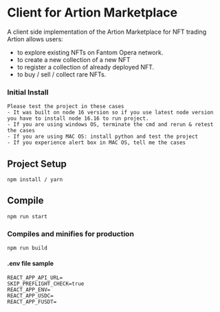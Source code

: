 # Client for Artion Marketplace

A client side implementation of the Artion Marketplace for NFT trading
Artion allows users: 
- to explore existing NFTs on Fantom Opera network.
- to create a new collection of a new NFT
- to register a collection of already deployed NFT.
- to buy / sell / collect rare NFTs.
### Initial Install
```
Please test the project in these cases
- It was built on node 16 version so if you use latest node version you have to install node 16.16 to run project.
- If you are using windows OS, terminate the cmd and rerun & retest the cases
- If you are using MAC OS: install python and test the project
- If you experience alert box in MAC OS, tell me the cases

```

## Project Setup
```
npm install / yarn
```

## Compile
```
npm run start
```

### Compiles and minifies for production
```
npm run build
```

#### .env file sample
```
REACT_APP_API_URL=
SKIP_PREFLIGHT_CHECK=true
REACT_APP_ENV=
REACT_APP_USDC=
REACT_APP_FUSDT=
```
